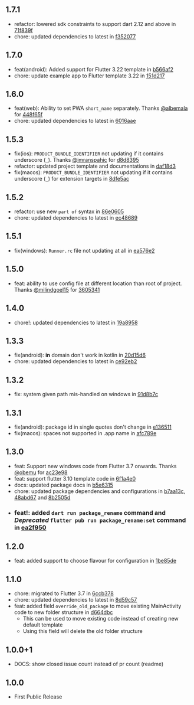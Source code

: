 ## 1.7.1

- refactor: lowered sdk constraints to support dart 2.12 and above in [71f839f](https://github.com/OutdatedGuy/package_rename/commit/71f839fade56b753c61a14b6251e679ae188614a)
- chore: updated dependencies to latest in [f352077](https://github.com/OutdatedGuy/package_rename/commit/f3520778985bb083972d15d985d12e87e785db50)

## 1.7.0

- feat(android): Added support for Flutter 3.22 template in [b566af2](https://github.com/OutdatedGuy/package_rename/commit/b566af2b86b267757917556b61720c64405e5fad)
- chore: update example app to Flutter template 3.22 in [151d217](https://github.com/OutdatedGuy/package_rename/commit/151d217ef954ecbba1b740e34d9611d67c08ae25)

## 1.6.0

- feat(web): Ability to set PWA `short_name` separately. Thanks [@albemala](https://github.com/albemala) for [448f65f](https://github.com/OutdatedGuy/package_rename/commit/448f65f8f154194a391e3ad4d2808f6af31cdcb8)
- chore: updated dependencies to latest in [6016aae](https://github.com/OutdatedGuy/package_rename/commit/6016aaedabdb4cc4f6d9572c5b3b04fcb3766cea)

## 1.5.3

- fix(ios): `PRODUCT_BUNDLE_IDENTIFIER` not updating if it contains underscore (`_`). Thanks [@imranspahic](https://github.com/imranspahic) for [d8d8395](https://github.com/OutdatedGuy/package_rename/commit/d8d83950b5456d806d8b6e807bd2c2bddc490b3a)
- refactor: updated project template and documentations in [daf18d3](https://github.com/OutdatedGuy/package_rename/commit/daf18d3c7a7814a016ef61a835233cd4834519c8)
- fix(macos): `PRODUCT_BUNDLE_IDENTIFIER` not updating if it contains underscore (`_`) for extension targets in [8dfe5ac](https://github.com/OutdatedGuy/package_rename/commit/8dfe5ac8771d508de43a880eb88b08d030ff80c4)

## 1.5.2

- refactor: use new `part of` syntax in [86e0605](https://github.com/OutdatedGuy/package_rename/commit/86e060551522abaf4581f1dddf65f6f0b6dfc59b)
- chore: updated dependencies to latest in [ec48689](https://github.com/OutdatedGuy/package_rename/commit/ec48689324b6c63ae9d47c5ce7586f45749ac027)

## 1.5.1

- fix(windows): `Runner.rc` file not updating at all in [ea576e2](https://github.com/OutdatedGuy/package_rename/commit/ea576e27ba1187dec087e2d631417a8b76a43550)

## 1.5.0

- feat: ability to use config file at different location than root of project. Thanks [@milindgoel15](https://github.com/milindgoel15) for [3605341](https://github.com/OutdatedGuy/package_rename/commit/3605341c8f558cf02265f1d67a8e525180e4a611)

## 1.4.0

- chore!: updated dependencies to latest in [19a8958](https://github.com/OutdatedGuy/package_rename/commit/19a8958a8b8b7fb5ef42f2a6e12800201a13c832)

## 1.3.3

- fix(android): **in** domain don't work in kotlin in [20d15d6](https://github.com/OutdatedGuy/package_rename/commit/20d15d6d31e0cbdfbc7e19aa1d13f87f3da42d35)
- chore: updated dependencies to latest in [ce92eb2](https://github.com/OutdatedGuy/package_rename/commit/ce92eb28da75a159b8c88bc9e2ba7795b588106c)

## 1.3.2

- fix: system given path mis-handled on windows in [91d8b7c](https://github.com/OutdatedGuy/package_rename/commit/91d8b7c10f7aec8f9aed86e721840d56194c5bb4)

## 1.3.1

- fix(android): package id in single quotes don't change in [e136511](https://github.com/OutdatedGuy/package_rename/commit/e1365110125d4f6cf6a9aadae80dc2b14e7a6423)
- fix(macos): spaces not supported in .app name in [afc789e](https://github.com/OutdatedGuy/package_rename/commit/afc789e54f8764a24cc6ca796018661ec148e03b)

## 1.3.0

- feat: Support new windows code from Flutter 3.7 onwards. Thanks [@obemu](https://github.com/obemu) for [ac23e98](https://github.com/OutdatedGuy/package_rename/commit/ac23e98444524fe29fa49e4695f14efafc2d940c)
- feat: support flutter 3.10 template code in [6f1a4e0](https://github.com/OutdatedGuy/package_rename/commit/6f1a4e0b8673b6b5d1b6bf8f5b6d7fca6a531fa3)
- docs: updated package docs in [b5e6315](https://github.com/OutdatedGuy/package_rename/commit/b5e6315cc142a595cfc679a3a88fe420d563031e)
- chore: updated package dependencies and configurations in [b7aa13c](https://github.com/OutdatedGuy/package_rename/commit/b7aa13cadde4106e7b30e016c66ce9428b0ad280), [48abd67](https://github.com/OutdatedGuy/package_rename/commit/48abd6765ebf3ed6a499b839f714ed8f0368df9f) and [8b2505d](https://github.com/OutdatedGuy/package_rename/commit/8b2505d8ce88df5ad8b14147874f538e517a383b)
- ### feat!: added `dart run package_rename` command and _Deprecated_ `flutter pub run package_rename:set` command in [ea2f950](https://github.com/OutdatedGuy/package_rename/commit/ea2f9505a28eae80d759b42cf1a3c6e5bd03d112)

## 1.2.0

- feat: added support to choose flavour for configuration in [1be85de](https://github.com/OutdatedGuy/package_rename/commit/1be85deb2c47936b1c999b52e700dfff1d74bdf8)

## 1.1.0

- chore: migrated to Flutter 3.7 in [6ccb378](https://github.com/OutdatedGuy/package_rename/commit/6ccb378a0e721853ed8045f658af1cdf9c7ae53b)
- chore: updated dependencies to latest in [8d59c57](https://github.com/OutdatedGuy/package_rename/commit/8d59c576fae1ba41b4545e304fbf945f10d80412)
- feat: added field `override_old_package` to move existing MainActivity code to new folder structure in [d664dbc](https://github.com/OutdatedGuy/package_rename/commit/d664dbcd14c483afa897f082907ce401bf9791a4)
  - This can be used to move existing code instead of creating new default template
  - Using this field will delete the old folder structure

## 1.0.0+1

- DOCS: show closed issue count instead of pr count (readme)

## 1.0.0

- First Public Release

